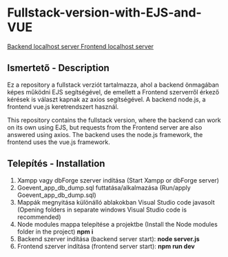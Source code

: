 # Fullstack-version-with-EJS-and-VUE
[Backend localhost server ](http:localhost:5172) 
[Frontend localhost server ](http:localhost:5173)


## Ismertető - Description
Ez a repository a fullstack verziót tartalmazza, ahol a backend önmagában képes működni EJS segítségével, de emellett a Frontend szerverről érkező kérések is választ kapnak az axios segítségével. A backend node.js, a frontend vue.js keretrendszert használ.

This repository contains the fullstack version, where the backend can work on its own using EJS, but requests from the Frontend server are also answered using axios. The backend uses the node.js framework, the frontend uses the vue.js framework.

## Telepítés - Installation

1. Xampp vagy dbForge szerver indítása (Start Xampp or dbForge server)  
2. Goevent_app_db_dump.sql futtatása/alkalmazása (Run/apply Goevent_app_db_dump.sql)   
3. Mappák megnyitása különálló ablakokban Visual Studio code javasolt (Opening folders in separate windows Visual Studio code is recommended)    
4. Node modules mappa telepítése a projektbe (Install the Node modules folder in the project) **npm i**  
5. Backend szerver indítása (backend server start): **node server.js**    
6. Frontend szerver indítása (frontend server start): **npm run dev**  
